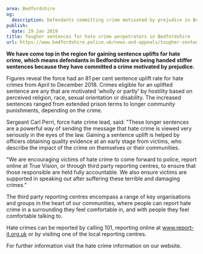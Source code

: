 ```yaml
area: Bedfordshire
og:
  description: Defendants committing crime motivated by prejudice in Bedfordshire are being handed stiffer sentences.
publish:
  date: 29 Jan 2019
title: Tougher sentences for hate crime perpetrators in Bedfordshire
url: https://www.bedfordshire.police.uk/news-and-appeals/tougher-sentences-hatecrime-jan2019
```

**We have come top in the region for gaining sentence uplifts for hate crime, which means defendants in Bedfordshire are being handed stiffer sentences because they have committed a crime motivated by prejudice.**

Figures reveal the force had an 81 per cent sentence uplift rate for hate crimes from April to December 2018. Crimes eligible for an uplifted sentence are any that are motivated 'wholly or partly' by hostility based on perceived religion, race, sexual orientation or disability. The increased sentences ranged from extended prison terms to longer community punishments, depending on the crime.

Sergeant Carl Perri, force hate crime lead, said: "These longer sentences are a powerful way of sending the message that hate crime is viewed very seriously in the eyes of the law. Gaining a sentence uplift is helped by officers obtaining quality evidence at an early stage from victims, who describe the impact of the crime on themselves or their communities.

"We are encouraging victims of hate crime to come forward to police, report online at True Vision, or through third party reporting centres, to ensure that those responsible are held fully accountable. We also ensure victims are supported in speaking out after suffering these terrible and damaging crimes."

The third party reporting centres encompass a range of key organisations and groups in the heart of our communities, where people can report hate crime in a surrounding they feel comfortable in, and with people they feel comfortable talking to.

Hate crimes can be reported by calling 101, reporting online at www.report-it.org.uk or by visiting one of the local reporting centres.

For further information visit the hate crime information on our website.

